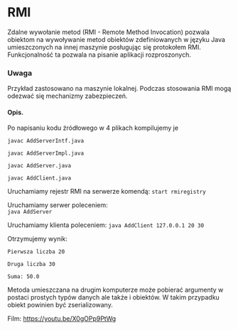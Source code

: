 # RMI
Zdalne wywołanie metod (RMI - Remote Method Invocation) pozwala obiektom  na wywoływanie metod obiektów zdefiniowanych w języku Java umieszczonych na innej maszynie posługując się protokołem RMI.
Funkcjonalność ta pozwala na pisanie aplikacji rozproszonych.
### Uwaga
Przykład zastosowano na maszynie lokalnej. 
Podczas stosowania RMI mogą odezwać się mechanizmy zabezpieczeń.
#### Opis.
Po napisaniu kodu źródłowego w 4 plikach kompilujemy je

`javac AddServerIntf.java`

`javac AddServerImpl.java`

`javac AddServer.java`

`javac AddClient.java`

Uruchamiamy rejestr RMI na serwerze komendą: 
`start rmiregistry`

Uruchamiamy serwer poleceniem:  
`java AddServer`

Uruchamiamy klienta poleceniem: 
`java AddClient 127.0.0.1 20 30`

Otrzymujemy wynik: 

`Pierwsza liczba 20`

`Druga liczba 30`

`Suma: 50.0`

Metoda umieszczana na drugim komputerze może pobierać argumenty w postaci prostych typów danych ale także i obiektów. W takim przypadku obiekt powinien być zserializowany.

Film: https://youtu.be/X0gOPp9PtWg






